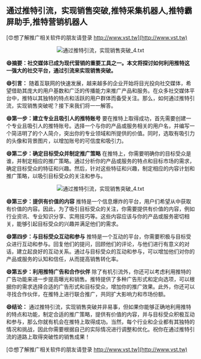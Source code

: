 ## **通过推特引流，实现销售突破,推特采集机器人,推特霸屏助手,推特营销机器人**

[😍想了解推广相关软件的朋友请登录 http://www.vst.tw](http://www.vst.tw)

 <center><img src="https://vst.tw/MP4/tuiguang/png/2.png" alt="通过推特引流，实现销售突破_4.txt"></center>

**😄摘要：社交媒体已成为现代营销的重要工具之一。本文将探讨如何利用推特这一强大的社交平台，通过引流来实现销售突破。**

**😄引言：**
随着互联网的快速发展，越来越多的企业开始将目光投向社交媒体，希望借助其庞大的用户基数和广泛的传播能力来推广产品和服务。在众多社交媒体平台中，推特以其独特的特点和活跃的用户群体而备受关注。那么，如何通过推特引流，实现销售突破呢？接下来我们将一一解答。

**😄第一步：建立专业且吸引人的推特账号**
要在推特上取得成功，首先需要创建一个专业且吸引人的推特账号。选择一个与你的产品或服务相关的用户名，并编写一个简洁明了的个人简介，突出你的专业领域和所提供的价值。同时，选取有吸引力的头像和背景图片，以增加账号的可信度和吸引力。

**😄第二步：确定目标受众并制定推广策略**
在推特上，你需要明确你的目标受众是谁，并制定相应的推广策略。通过分析你的产品或服务的特点和目标市场的需求，确定目标受众的特征和兴趣。然后，针对这些特征和兴趣，制定相应的内容计划和推广策略，以吸引目标受众的关注和参与。

 <center><img src="https://vst.tw/MP4/tuiguang/png/4.png" alt="通过推特引流，实现销售突破_4.txt"></center>

**😄第三步：提供有价值的内容**
推特是一个信息爆炸的平台，用户们希望从中获取有价值的内容。因此，为了吸引目标受众的关注，你需要提供有价值的内容，例如行业资讯、专业知识分享、实用技巧等。这些内容应该与你的产品或服务密切相关，能够引起目标受众的兴趣并满足他们的需求。

**😄第四步：与目标受众互动和参与**
推特是一个互动的平台，你需要积极与目标受众进行互动和参与。回复他们的提问，回顾他们的评论，与他们进行有意义的对话，建立起良好的互动关系。通过与目标受众的互动和参与，可以增加他们对你的产品或服务的认知和信任，从而提高销售转化率。

**😄第五步：利用推特广告和合作伙伴**
除了有机引流外，你还可以考虑利用推特的广告功能来进一步提高曝光和销售。推特提供了多种广告形式和定向选项，可以根据你的需求选择合适的广告形式和目标受众，增加你的推广效果。此外，你还可以寻找合作伙伴，在推特上进行联合推广，共同扩大影响力和市场份额。

**😄结论：**
通过推特引流，实现销售突破并非易事，但如果你能够正确地利用推特的特点和功能，制定合适的推广策略，提供有价值的内容，并与目标受众积极互动和参与，那么你就有机会在推特上取得成功。当然，每个行业和企业都有其独特的情况和挑战，因此你需要根据自己的实际情况进行调整和优化。祝你在通过推特引流的道路上取得突破性的销售成果！

[😍想了解推广相关软件的朋友请登录 http://www.vst.tw](http://www.vst.tw)



